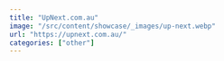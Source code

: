 ```yaml
---
title: "UpNext.com.au"
image: "/src/content/showcase/_images/up-next.webp"
url: "https://upnext.com.au/"
categories: ["other"]
---
```


